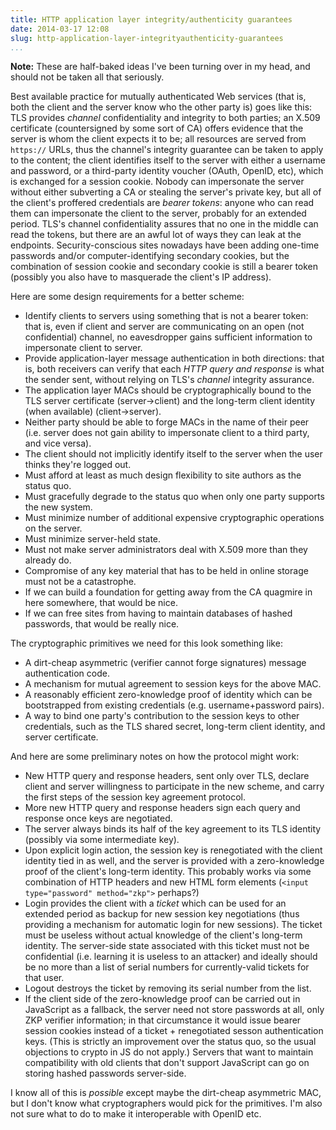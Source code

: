 ```yaml
---
title: HTTP application layer integrity/authenticity guarantees
date: 2014-03-17 12:08
slug: http-application-layer-integrityauthenticity-guarantees
...
```


**Note:** These are half-baked ideas I've been turning over in my
head, and should not be taken all that seriously.

Best available practice for mutually authenticated Web services (that
is, both the client and the server know who the other party is) goes
like this: TLS provides *channel* confidentiality and integrity to
both parties; an X.509 certificate (countersigned by some sort of CA)
offers evidence that the server is whom the client expects it to be;
all resources are served from `https://` URLs, thus the channel's
integrity guarantee can be taken to apply to the content; the client
identifies itself to the server with either a username and password,
or a third-party identity voucher (OAuth, OpenID, etc), which is
exchanged for a session cookie. Nobody can impersonate the server
without either subverting a CA or stealing the server's private key,
but all of the client's proffered credentials are *bearer tokens*:
anyone who can read them can impersonate the client to the server,
probably for an extended period. TLS's channel confidentiality assures
that no one in the middle can read the tokens, but there are an awful
lot of ways they can leak at the endpoints. Security-conscious sites
nowadays have been adding one-time passwords and/or
computer-identifying secondary cookies, but the combination of session
cookie and secondary cookie is still a bearer token (possibly you also
have to masquerade the client's IP address).

Here are some design requirements for a better scheme:

* Identify clients to servers using something that is not a bearer
  token: that is, even if client and server are communicating on an
  open (not confidential) channel, no eavesdropper gains sufficient
  information to impersonate client to server.
* Provide application-layer message authentication in both directions:
  that is, both receivers can verify that each *HTTP query and
  response* is what the sender sent, without relying on TLS's
  *channel* integrity assurance.
* The application layer MACs should be cryptographically bound to the
  TLS server certificate (server→client) and the long-term client
  identity (when available) (client→server).
* Neither party should be able to forge MACs in the name of their peer
  (i.e. server does not gain ability to impersonate client to a third
  party, and vice versa).
* The client should not implicitly identify itself to the server when
  the user thinks they're logged out.
* Must afford at least as much design flexibility to site authors as
  the status quo.
* Must gracefully degrade to the status quo when only one party
  supports the new system.
* Must minimize number of additional expensive cryptographic
  operations on the server.
* Must minimize server-held state.
* Must not make server administrators deal with X.509 more than they
  already do.
* Compromise of any key material that has to be held in online storage
  must not be a catastrophe.
* If we can build a foundation for getting away from the CA quagmire
  in here somewhere, that would be nice.
* If we can free sites from having to maintain databases of hashed
  passwords, that would be really nice.

The cryptographic primitives we need for this look something like:

* A dirt-cheap asymmetric (verifier cannot forge signatures) message
  authentication code.
* A mechanism for mutual agreement to session keys for the above MAC.
* A reasonably efficient zero-knowledge proof of identity which can be
  bootstrapped from existing credentials (e.g. username+password pairs).
* A way to bind one party's contribution to the session keys to other
  credentials, such as the TLS shared secret, long-term client identity,
  and server certificate.

And here are some preliminary notes on how the protocol might work:

* New HTTP query and response headers, sent only over TLS, declare
  client and server willingness to participate in the new scheme, and
  carry the first steps of the session key agreement protocol.
* More new HTTP query and response headers sign each query and
  response once keys are negotiated.
* The server always binds its half of the key agreement to its TLS
  identity (possibly via some intermediate key).
* Upon explicit login action, the session key is renegotiated with the
  client identity tied in as well, and the server is provided with a
  zero-knowledge proof of the client's long-term identity. This
  probably works via some combination of HTTP headers and new HTML
  form elements (`<input type="password" method="zkp">` perhaps?)
* Login provides the client with a *ticket* which can be used for an
  extended period as backup for new session key negotiations (thus
  providing a mechanism for automatic login for new sessions). The
  ticket must be useless without actual knowledge of the client's
  long-term identity. The server-side state associated with this
  ticket must not be confidential (i.e. learning it is useless to an
  attacker) and ideally should be no more than a list of serial
  numbers for currently-valid tickets for that user.
* Logout destroys the ticket by removing its serial number from the
  list.
* If the client side of the zero-knowledge proof can be carried out in
  JavaScript as a fallback, the server need not store passwords at
  all, only ZKP verifier information; in that circumstance it would
  issue bearer session cookies instead of a ticket + renegotiated
  sesson authentication keys. (This is strictly an improvement over
  the status quo, so the usual objections to crypto in JS do not
  apply.) Servers that want to maintain compatibility with old clients
  that don't support JavaScript can go on storing hashed passwords
  server-side.

I know all of this is *possible* except maybe the dirt-cheap
asymmetric MAC, but I don't know what cryptographers would pick for
the primitives. I'm also not sure what to do to make it interoperable
with OpenID etc.
